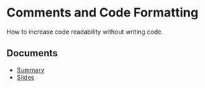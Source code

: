 # Comments and Code Formatting

How to increase code readability without writing code.

## Documents

- [Summary](Comments-Formatting-Summary.pdf)
- [Slides](slides-comments-formatting.pdf)
